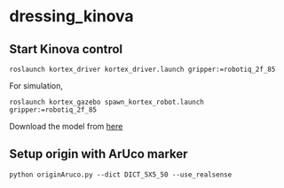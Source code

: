 # dressing_kinova
## Start Kinova control
```
roslaunch kortex_driver kortex_driver.launch gripper:=robotiq_2f_85
```
For simulation,
```
roslaunch kortex_gazebo spawn_kortex_robot.launch gripper:=robotiq_2f_85
```
Download the model from [here](https://drive.google.com/drive/folders/1AP9-GGl6UEebppQfkFCq9kCkgNn64Gxd?usp=drive_link)

## Setup origin with ArUco marker

```
python originAruco.py --dict DICT_5X5_50 --use_realsense
```
